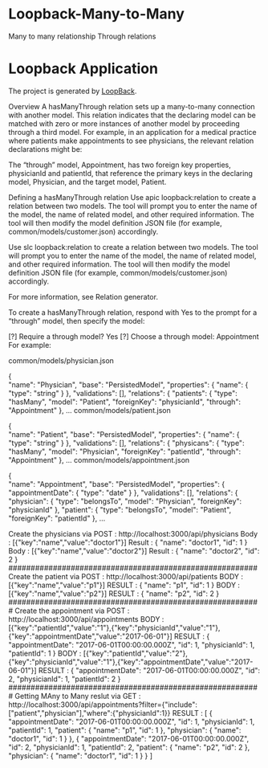 # Loopback-Many-to-Many
Many to many relationship Through relations

# Loopback Application

The project is generated by [LoopBack](http://loopback.io).

Overview
A hasManyThrough relation sets up a many-to-many connection with another model. This relation indicates that the declaring model can be matched with zero or more instances of another model by proceeding through a third model. For example, in an application for a medical practice where patients make appointments to see physicians, the relevant relation declarations might be:


The “through” model, Appointment, has two foreign key properties, physicianId and patientId, that reference the primary keys in the declaring model, Physician, and the target model, Patient.

Defining a hasManyThrough relation
Use apic loopback:relation to create a relation between two models. The tool will prompt you to enter the name of the model, the name of related model, and other required information. The tool will then modify the model definition JSON file (for example, common/models/customer.json) accordingly.

Use slc loopback:relation to create a relation between two models. The tool will prompt you to enter the name of the model, the name of related model, and other required information. The tool will then modify the model definition JSON file (for example, common/models/customer.json) accordingly.

For more information, see Relation generator.

To create a hasManyThrough relation, respond with Yes to the prompt for a “through” model, then specify the model:

[?] Require a through model? Yes
[?] Choose a through model: Appointment
For example:

common/models/physician.json

{  
  "name": "Physician",
  "base": "PersistedModel",
  "properties": {
    "name": {
      "type": "string"
    }
  },
  "validations": [],
  "relations": {
    "patients": {
      "type": "hasMany",
      "model": "Patient",
      "foreignKey": "physicianId",
      "through": "Appointment"
    },
  ...
common/models/patient.json

{  
  "name": "Patient",
  "base": "PersistedModel",
  "properties": {
    "name": {
      "type": "string"
    }
  },
  "validations": [],
  "relations": {
    "physicans": {
      "type": "hasMany",
      "model": "Physician",
      "foreignKey": "patientId",
      "through": "Appointment"
    },
  ...
common/models/appointment.json

{  
  "name": "Appointment",
  "base": "PersistedModel",
  "properties": {
    "appointmentDate": {
      "type": "date"
    }
  },
  "validations": [],
  "relations": {
    "physician": {
      "type": "belongsTo",
      "model": "Physician",
      "foreignKey": "physicianId"
    },
    "patient": {
      "type": "belongsTo",
      "model": "Patient",
      "foreignKey": "patientId"
    },
  ...

Create the physicians via 
POST : http://localhost:3000/api/physicians
Body : [{"key":"name","value":"doctor1"}]
Result : {
    "name": "doctor1",
    "id": 1
}
Body : [{"key":"name","value":"doctor2"}]
Result : {
    "name": "doctor2",
    "id": 2
}
########################################################
Create the patient via 
POST : http://localhost:3000/api/patients
BODY : [{"key":"name","value":"p1"}]
RESULT : {
    "name": "p1",
    "id": 1
}
BODY : [{"key":"name","value":"p2"}]
RESULT : {
    "name": "p2",
    "id": 2
}
#########################################################
Create the appointment via 
POST : http://localhost:3000/api/appointments
BODY : [{"key":"patientId","value":"1"},{"key":"physicianId","value":"1"},{"key":"appointmentDate","value":"2017-06-01"}]
RESULT : {
    "appointmentDate": "2017-06-01T00:00:00.000Z",
    "id": 1,
    "physicianId": 1,
    "patientId": 1
}
BODY : [{"key":"patientId","value":"2"},{"key":"physicianId","value":"1"},{"key":"appointmentDate","value":"2017-06-01"}]
RESULT : {
    "appointmentDate": "2017-06-01T00:00:00.000Z",
    "id": 2,
    "physicianId": 1,
    "patientId": 2
}
#########################################################
Getting MAny to Many reslut via 
GET : http://localhost:3000/api/appointments?filter={"include":["patient","physician"],"where":{"physicianId":1}}
RESULT : [
    {
        "appointmentDate": "2017-06-01T00:00:00.000Z",
        "id": 1,
        "physicianId": 1,
        "patientId": 1,
        "patient": {
            "name": "p1",
            "id": 1
        },
        "physician": {
            "name": "doctor1",
            "id": 1
        }
    },
    {
        "appointmentDate": "2017-06-01T00:00:00.000Z",
        "id": 2,
        "physicianId": 1,
        "patientId": 2,
        "patient": {
            "name": "p2",
            "id": 2
        },
        "physician": {
            "name": "doctor1",
            "id": 1
        }
    }
]



